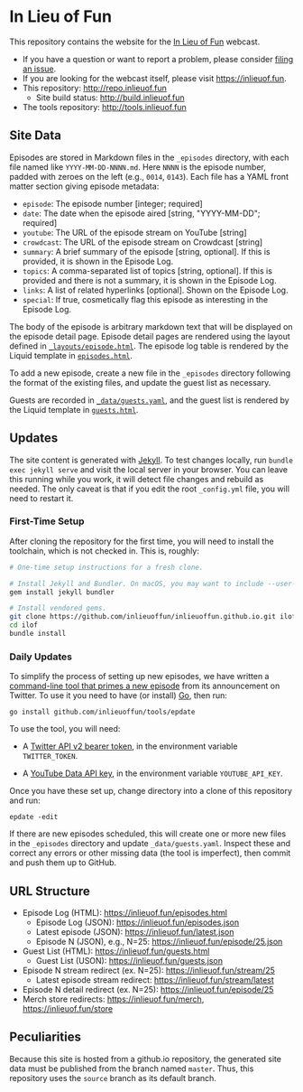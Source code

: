 # In Lieu of Fun

This repository contains the website for the [In Lieu of Fun](https://inlieuof.fun) webcast.

- If you have a question or want to report a problem, please consider [filing an issue][issues].
- If you are looking for the webcast itself, please visit https://inlieuof.fun.
- This repository: http://repo.inlieuof.fun
    - Site build status: http://build.inlieuof.fun
- The tools repository: http://tools.inlieuof.fun

[issues]: http://issues.inlieuof.fun

## Site Data

Episodes are stored in Markdown files in the `_episodes` directory, with each
file named like `YYYY-MM-DD-NNNN.md`. Here `NNNN` is the episode number, padded
with zeroes on the left (e.g., `0014`, `0143`). Each file has a YAML front
matter section giving episode metadata:

 - `episode`: The episode number [integer; required]
 - `date`: The date when the episode aired [string, "YYYY-MM-DD"; required]
 - `youtube`: The URL of the episode stream on YouTube [string]
 - `crowdcast`: The URL of the episode stream on Crowdcast [string]
 - `summary`: A brief summary of the episode [string, optional]. If this is
   provided, it is shown in the Episode Log.
 - `topics`: A comma-separated list of topics [string, optional]. If this is
   provided and there is not a summary, it is shown in the Episode Log.
 - `links`: A list of related hyperlinks [optional]. Shown on the Episode Log.
 - `special`: If true, cosmetically flag this episode as interesting in the Episode Log.

The body of the episode is arbitrary markdown text that will be displayed on
the episode detail page. Episode detail pages are rendered using the layout
defined in [`_layouts/episode.html`](./_layouts/episode.html). The episode log
table is rendered by the Liquid template in [`episodes.html`](./episodes.html).

To add a new episode, create a new file in the `_episodes` directory following
the format of the existing files, and update the guest list as necessary.

Guests are recorded in [`_data/guests.yaml`](./_data/guests.yaml), and the
guest list is rendered by the Liquid template in [`guests.html`](./guests.html).


## Updates

The site content is generated with [Jekyll](https://jekyllrb.com).  To test
changes locally, run `bundle exec jekyll serve` and visit the local server in
your browser. You can leave this running while you work, it will detect file
changes and rebuild as needed. The only caveat is that if you edit the root
`_config.yml` file, you will need to restart it.

### First-Time Setup

After cloning the repository for the first time, you will need to install the
toolchain, which is not checked in. This is, roughly:

```bash
# One-time setup instructions for a fresh clone.

# Install Jekyll and Bundler. On macOS, you may want to include --user-install
gem install jekyll bundler

# Install vendored gems.
git clone https://github.com/inlieuoffun/inlieuoffun.github.io.git ilof
cd ilof
bundle install
```

### Daily Updates

To simplify the process of setting up new episodes, we have written a
[command-line tool that primes a new episode][epdate] from its announcement on Twitter.
To use it you need to have (or install) [Go](https://golang.org), then run:

[epdate]: https://github.com/inlieuoffun/tools/tree/default/epdate

```shell
go install github.com/inlieuoffun/tools/epdate
```

To use the tool, you will need:

- A [Twitter API v2 bearer token](https://developer.twitter.com/en/portal/dashboard),
  in the environment variable `TWITTER_TOKEN`.

- A [YouTube Data API key](https://console.developers.google.com/apis/credentials),
  in the environment variable `YOUTUBE_API_KEY`.

Once you have these set up, change directory into a clone of this repository
and run:

```shell
epdate -edit
```

If there are new episodes scheduled, this will create one or more new files in
the `_episodes` directory and update `_data/guests.yaml`. Inspect these and
correct any errors or other missing data (the tool is imperfect), then commit
and push them up to GitHub.


## URL Structure

- Episode Log (HTML): https://inlieuof.fun/episodes.html
    - Episode Log (JSON): https://inlieuof.fun/episodes.json
    - Latest episode (JSON): https://inlieuof.fun/latest.json
    - Episode N (JSON), e.g., N=25: https://inlieuof.fun/episode/25.json
- Guest List (HTML): https://inlieuof.fun/guests.html
    - Guest List (USON): https://inlieuof.fun/guests.json
- Episode N stream redirect (ex. N=25): https://inlieuof.fun/stream/25
    - Latest episode stream redirect: https://inlieuof.fun/stream/latest
- Episode N detail redirect (ex. N=25): https://inlieuof.fun/episode/25
- Merch store redirects: https://inlieuof.fun/merch, https://inlieuof.fun/store

## Peculiarities

Because this site is hosted from a github.io repository, the generated site
data must be published from the branch named `master`. Thus, this repository
uses the `source` branch as its default branch.
